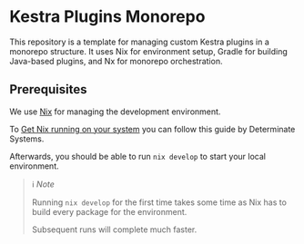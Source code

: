 # Kestra Plugins Monorepo

This repository is a template for managing custom Kestra plugins in a monorepo structure. It uses Nix for environment setup, Gradle for building Java-based plugins, and Nx for monorepo orchestration.

## Prerequisites

We use [Nix](https://nix.dev/) for managing the development environment.

To [Get Nix running on your system](https://zero-to-nix.com/start/install) you can follow this guide by Determinate Systems.

Afterwards, you should be able to run `nix develop` to start your local environment.

> ℹ️ _Note_
> 
> Running `nix develop` for the first time takes some time as Nix has to build every package for the environment.
> 
> Subsequent runs will complete much faster.

